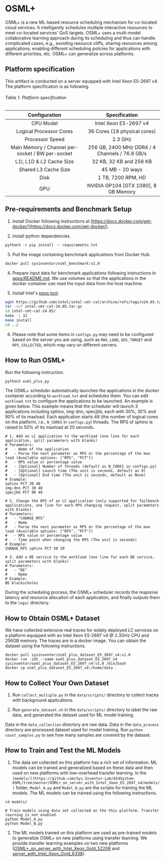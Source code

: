 # OSML+
OSML+ is a new ML-based resource scheduling mechanism for co-located cloud services. It intelligently schedules multiple interactive resources to meet co-located services' QoS targets. OSML+ uses a multi-model collaborative learning approach during its scheduling and thus can handle complicated cases, e.g., avoiding resource cliffs, sharing resources among applications, enabling different scheduling policies for applications with different priorities, etc. OSML+ can generalize across platforms.

## Platform specification
This artifact is conducted on a server equipped with Intel Xeon E5-2697 v4. The platform specification is as following.

###### Table 1. Platform specification
| Configuration | Specification |
| :---------------------: | :---------------------: | 
| CPU Model | Intel Xeon E5-2697 v4 |
| Logical Processor Cores | 36 Cores (18 physical cores) |
| Processor Speed | 2.3 GHz |
| Main Memory / Channel per-socket / BW per-socket | 256 GB, 2400 MHz DDR4 / 4 Channels / 76.8 GB/s|
| L1I, L1D & L2 Cache Size | 32 KB, 32 KB and 256 KB |
| Shared L3 Cache Size | 45 MB - 20 ways |
| Disk | 1 TB, 7200 RPM, HD |
| GPU | NVIDIA GP104 [GTX 1080], 8 GB Memory |


## Pre-requirements and Benchmark Setup
1. Install Docker following instructions at [https://docs.docker.com/get-docker/](https://docs.docker.com/get-docker/).

2. Install python dependencies.
```bash
python3 -m pip install -r requirements.txt
```

3. Pull the image containing benchmark applications from Docker Hub.
``` bash
docker pull sysinventor/osml_benchmark:v1.0
```

4. Prepare input data for benchmark applications following instructions in [apps/README.md](https://github.com/Sys-Inventor-Lab/AI4System-OSML/tree/master/OSML+_on_server_with_Intel_Xeon_E5_2697_v4/apps/README.md). We use volumes so that the applications in the docker container can read the input data from the host machine.

5. Install Intel's [pqos tool](https://github.com/intel/intel-cmt-cat).
```bash
wget https://github.com/intel/intel-cmt-cat/archive/refs/tags/v24.05.tar.gz
tar -xvf intel-cmt-cat-24.05.tar.gz
cd intel-cmt-cat-24.05/
make -j 32
make install
cd ../
```

6. Please note that some items in `configs.py` may need to be configured based on the server you are using, such as `MAX_LOAD`, `QOS_TARGET` and `RPS_COLLECTED`, which may vary on different servers.

## How to Run OSML+
Run the following instruction.
```bash
python3 osml_plus.py
```

The OSML+ scheduler automatically launches the applications in the docker container according to `workload.txt` and schedules them. You can edit `workload.txt` to configure the applications to be launched. An example is given below. This example means that the scheduler will launch 3 applications including sphinx, img-dnn, specjbb, each with 30%, 30% and 90% of its maxload. Each application starts 48 (the number of logical cores on the platform, i.e., `N_CORES` in `configs.py`) threads. The RPS of sphinx is raised to 50% of its maxload at 20 seconds.
```
# 1. Add an LC application to the workload (one line for each application, split parameters with blanks)
# Parameters:
#   - Name of the application
#   - Parse the next parameter as RPS or the percentage of the max load (Available options: ["RPS", "PCT"])
#   - RPS value or percentage value
#   - [Optional] Number of threads (default as N_CORES in configs.py)
#   - [Optional] Launch time (The unit is seconds, default as 0)
#   - [Optional] End time (The unit is seconds, default as None)
# Example:
sphinx PCT 30 48
img-dnn PCT 30 48
specjbb PCT 90 48

# 2. Change the RPS of an LC application (only supported for Tailbench applications, one line for each RPS changing request, split parameters with blanks)
# Parameters:
#   - "CHANGE_RPS"
#   - Name
#   - Parse the next parameter as RPS or the percentage of the max load (Available options: ["RPS", "PCT"])
#   - RPS value or percentage value
#   - Time point when changing the RPS (The unit is seconds)
# Example:
CHANGE_RPS sphinx PCT 50 20

# 3. Add a BE service to the workload (one line for each BE service, split parameters with blanks)
# Parameters:
#   - "BE"
#   - Name
# Example:
BE blackscholes
```

During the scheduling process, the OSML+ scheduler records the response latency and resource allocation of each application, and finally outputs them to the `logs/` directory.

## How to Obtain OSML+ Dataset
We have collected extensive real traces for widely deployed LC services on a platform equipped with an Intel Xeon E5-2697 v4 @ 2.3GHz CPU and 256GB memory. The traces are in a docker image. You can obtain the dataset using the following instructions.
```
docker pull sysinventor/osml_plus_dataset_E5_2697_v4:v1.0
docker run -idt --name osml_plus_dataset_E5_2697_v4 sysinventor/osml_plus_dataset_E5_2697_v4:v1.0 /bin/bash
docker cp osml_plus_dataset_E5_2697_v4:/home/data .
```

## How to Collect Your Own Dataset
1. Run `collect_multiple.py` in the `data/scripts/` directory to collect traces with background applications.
   
2. Run `generate_dataset.sh` in the `data/scripts/` directory to label the raw data, and generated the dataset used for ML model training.

Data in the `data_collection` directory are raw data. Data in the `data_process` directory are processed dataset used for model training. Run `python count_samples.py` to see how many samples are covered by the dataset.

## How to Train and Test the ML Models
1. The data set collected on this platform has a rich set of information. ML models can be trained and generalized based on these data and then used on new platforms with low-overhead transfer learning. In the `[models/](https://github.com/Sys-Inventor-Lab/AI4System-OSML/tree/master/OSML+_on_server_with_Intel_Xeon_E5_2697_v4/models/)` folder, `Model_A.py` and `Model_B.py` are the scripts for training the ML models. The ML models can be trained using the following instructions.
```
cd models/

# Train models using data set collected on the this platform. Transfer learning is not enabled.
python Model_A.py
python Model_B.py
```

2. The ML models trained on this platform are used as pre-trained models to generalize OSML+ on new platforms using transfer learning. We provide transfer learning examples on two new platforms ([OSML+_on_server_with_Intel_Xeon_Gold_5220R](https://github.com/Sys-Inventor-Lab/AI4System-OSML/tree/master/OSML+_on_server_with_Intel_Xeon_Gold_5220R/) and [server_with_Intel_Xeon_Gold_6338](https://github.com/Sys-Inventor-Lab/AI4System-OSML/tree/master/OSML+_on_server_with_Intel_Xeon_Gold_6338/)).